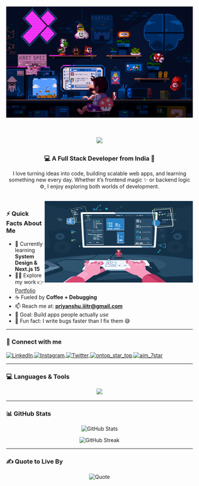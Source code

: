 
<p align="center">
<img src="/assets/githubbanner.gif" width="100%" height="300" alt="Priyanshu Ranjan Banner"/>
</p>

<h1 align="center">
  <img src="https://readme-typing-svg.herokuapp.com/?font=Righteous&size=35&center=true&vCenter=true&width=500&height=70&duration=4000&lines=I'm+Priyanshu+Ranjan+:)" />
</h1>
<h3 align="center">💻 A Full Stack Developer from India 🚀</h3>

<p align="center">
  I love turning ideas into code, building scalable web apps, and learning something new every day.  
  Whether it’s frontend magic ✨ or backend logic ⚙️, I enjoy exploring both worlds of development.
</p>

<br>

<img align="right" alt="Coding" height="220" width="400" src="assets/hero.gif" />



### ⚡ Quick Facts About Me
- 🌱 Currently learning **System Design & Next.js 15**  
- 👨‍💻 Explore my work 👉 [Portfolio](https://priyanshuranjan.vercel.app/)  
- ☕ Fueled by **Coffee + Debugging**  
- 📫 Reach me at: **priyanshu.iiitr@gmail.com**  
- 🎯 Goal: Build apps people actually *use*  
- 🤔 Fun fact: I write bugs faster than I fix them 😅  

---



### 🤝 Connect with me

<p align="left">
  <a href="https://linkedin.com/in/priyanshuranjan16" target="_blank">
    <img align="center" src="https://raw.githubusercontent.com/rahuldkjain/github-profile-readme-generator/master/src/images/icons/Social/linked-in-alt.svg" alt="LinkedIn" height="30" width="40" />
  </a>
  <a href="https://instagram.com/pri.yanshu.16" target="_blank">
    <img align="center" src="https://raw.githubusercontent.com/rahuldkjain/github-profile-readme-generator/master/src/images/icons/Social/instagram.svg" alt="Instagram" height="30" width="40" />
  </a>
  <a href="https://twitter.com/priyanshu_1_6" target="_blank">
    <img align="center" src="https://raw.githubusercontent.com/rahuldkjain/github-profile-readme-generator/master/src/images/icons/Social/twitter.svg" alt="Twitter" height="30" width="40" />
  </a>
  <a href="https://leetcode.com/u/blade_xd/" target="blank"><img align="center" src="https://raw.githubusercontent.com/rahuldkjain/github-profile-readme-generator/master/src/images/icons/Social/leet-code.svg" alt="ontop_star_top" height="30" width="40" />
  </a>
  <a href="https://codeforces.com/profile/blade_xd" target="blank"><img align="center" src="https://raw.githubusercontent.com/rahuldkjain/github-profile-readme-generator/master/src/images/icons/Social/codeforces.svg" alt="aim_7star" height="30" width="40" />
  </a>
</p>

---

### 💻 Languages & Tools

<p align="center">
  <img src="https://skillicons.dev/icons?i=react,nextjs,nodejs,express,mongodb,mysql,postgresql,redux,ts,js,html,css,tailwind,sass,bootstrap,c,cpp,git,vscode,figma,arduino,firebase" />
</p>

---

### 📊 GitHub Stats

<p align="center">
  <img src="https://github-readme-stats.vercel.app/api?username=priyanshuranjan16&show_icons=true&theme=tokyonight&rank_icon=github&hide_border=true" alt="GitHub Stats" />
</p>

<p align="center">
  <img src="https://github-readme-streak-stats.herokuapp.com/?user=priyanshuranjan16&theme=tokyonight&hide_border=true" alt="GitHub Streak" />
</p>



---

### ✍️ Quote to Live By

<p align="center">
  <img src="https://quotes-github-readme.vercel.app/api?type=horizontal&theme=tokyonight" alt="Quote" />
</p>


